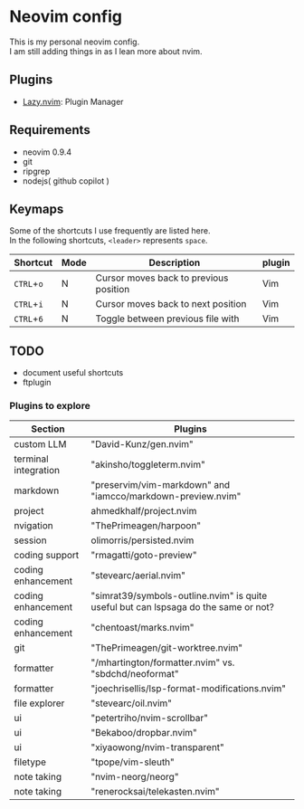 # Neovim config
This is my personal neovim config.<br>
I am still adding things in as I lean more about nvim.<br>

## Plugins
+ [Lazy.nvim](https://github.com/folke/lazy.nvim): Plugin Manager

## Requirements
+ neovim 0.9.4
+ git
+ ripgrep
+ nodejs( github copilot )

## Keymaps
Some of the shortcuts I use frequently are listed here. <br>
In the following shortcuts, `<leader>` represents `space`.<br>

| Shortcut          | Mode     | Description                                                              | plugin                      |
|-------------------|----------|--------------------------------------------------------------------------|-----------------------------|
| `CTRL`+`o`        | N        | Cursor moves back to previous position                                   | Vim                         |
| `CTRL`+`i`        | N        | Cursor moves back to next position                                       | Vim                         |
| `CTRL`+`6`        | N        | Toggle between previous file with                                        | Vim                         |


## TODO
- document useful shortcuts
- ftplugin

### Plugins to explore
| Section | Plugins |
|---------|---------|
| custom LLM | "David-Kunz/gen.nvim"|
| terminal integration | "akinsho/toggleterm.nvim"|
| markdown | "preservim/vim-markdown" and "iamcco/markdown-preview.nvim"|
| project | ahmedkhalf/project.nvim|
| nvigation | "ThePrimeagen/harpoon" |
| session | olimorris/persisted.nvim |
| coding support | "rmagatti/goto-preview" |
| coding enhancement | "stevearc/aerial.nvim"|
| coding enhancement | "simrat39/symbols-outline.nvim" is quite useful but can lspsaga do the same or not?|
| coding enhancement | "chentoast/marks.nvim"|
| git | "ThePrimeagen/git-worktree.nvim"|
|formatter | "/mhartington/formatter.nvim" vs. "sbdchd/neoformat" |
|formatter | "joechrisellis/lsp-format-modifications.nvim" |
| file explorer | "stevearc/oil.nvim" |
| ui |  "petertriho/nvim-scrollbar" |
| ui | "Bekaboo/dropbar.nvim" |
| ui | "xiyaowong/nvim-transparent" |
| filetype | "tpope/vim-sleuth" |
| note taking | "nvim-neorg/neorg" |
| note taking | "renerocksai/telekasten.nvim" |
